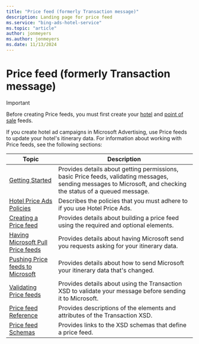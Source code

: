```yaml
---
title: "Price feed (formerly Transaction message)"
description: Landing page for price feed
ms.service: "bing-ads-hotel-service"
ms.topic: "article"
author: jonmeyers
ms.author: jonmeyers
ms.date: 11/13/2024
---
```


# Price feed (formerly Transaction message)

> [!IMPORTANT]
> Before creating Price feeds, you must first create your [hotel](../hotel-feed/hotel-feed.md) and [point of sale](../pos-feed/pos-feed.md) feeds.

If you create hotel ad campaigns in Microsoft Advertising, use Price feeds to update your hotel's itinerary data. For information about working with Price feeds, see the following sections:

|Topic|Description
|-|-
|[Getting Started](../transaction-message/get-started.md)|Provides details about getting permissions, basic Price feeds, validating messages, sending messages to Microsoft, and checking the status of a queued message.
|[Hotel Price Ads Policies](https://advertise.bingads.microsoft.com/en-us/resources/policies/pilot-programs#Hotel%20Ads)|Describes the policies that you must adhere to if you use Hotel Price Ads.
|[Creating a Price feed](../transaction-message/create-transaction-message.md)|Provides details about building a price feed using the required and optional elements.
|[Having Microsoft Pull Price feeds](../transaction-message/pull-transaction-message.md)|Provides details about having Microsoft send you requests asking for your itinerary data.
|[Pushing Price feeds to Microsoft](../transaction-message/push-transaction-message.md)|Provides details about how to send Microsoft your itinerary data that's changed.
|[Validating Price feeds](../transaction-message/validate-transaction-message.md)|Provides details about using the Transaction XSD to validate your message before sending it to Microsoft.
|[Price feed Reference](../transaction-message/reference.md)|Provides descriptions of the elements and attributes of the Transaction XSD.
|[Price feed Schemas](../transaction-message/schemas.md)|Provides links to the XSD schemas that define a price feed.



